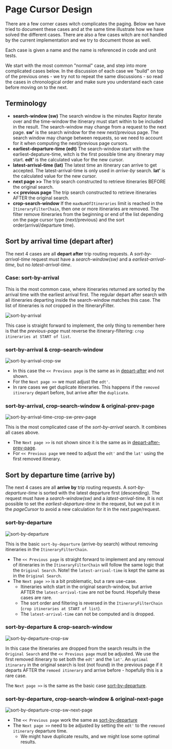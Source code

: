 # Page Cursor Design
There are a few corner cases witch complicates the paging. Below we have tried to document these 
cases and at the same time illustrate how we have solved the different cases. There are also a few 
cases witch are not handled by the current implementation and we try to document those as well. 

Each case is given a name and the name is referenced in code and unit tests.

We start with the most common "normal" case, and step into more complicated cases below. In the 
discussion of each case we "build" on top of the previous ones - we try not to repeat the same 
discussions - so read the cases in chronological order and make sure you understand each case 
before moving on to the next.

## Terminology

 - **search-window (sw)**  The search window is the minutes Raptor iterate over and the time-window 
   the itinerary must start within to be included in the result. The search-window may change from 
   a request to the next page.  **sw'** is the search window for the new next/previous page. The
   search window may change between requests, so we need to account for it when computing the 
   next/previous page cursors.
 - **earliest-departure-time (edt)**  The search-window start with the earliest-depature-time, witch
   is the first possible time any itinerary may start. **edt'** is the calculated value for the
   new cursor.
 - **latest-arrival-time (lat)**  The latest time an itinerary can arrive to get accepted. The 
   latest-arrival-time is only used in _arrive-by_ search. **lat'** is the calculated value for the
   new cursor.
 - **next page >>**  The trip search constructed to retrieve itineraries BEFORE the original search.
 - **<< previous page**  The trip search constructed to retrieve itineraries AFTER the original 
   search.
 - **crop-search-window** If the `maxNumOfItineraries` limit is reached in the 
   `ItineraryFilterChain`, then one or more itineraries are removed. The filter remove itineraries 
   from the beginning or end of the list depending on the page cursor type (next/previous) and the 
   sort order(arrival/departure time).
   

## Sort by arrival time (depart after) 

The next 4 cases are all **depart after** trip routing requests. A _sort-by-arrival-time_ request
must have a _search-window(sw)_ and a _earliest-arrival-time_, but no _latest-arrival-time_.


### Case: sort-by-arrival

This is the most common case, where itineraries returned are sorted by the arrival time with the 
earliest arrival first. The regular depart after search with all itineraries departing inside the 
search-window matches this case. The list of itineraries is _not_ cropped in the ItineraryFilter.

![sort-by-arrival](images/sort-by-arrival.svg)

This case is straight forward to implement, the only thing to remember here is that the 
_previous-page_ must reverse the itinerary-filtering: `crop itineraries at START of list`.

### sort-by-arrival & crop-search-window

![sort-by-arrival-crop-sw](images/sort-by-arrival-crop-sw.svg)

  - In this case the `<< Previous page` is the same as in [depart-after](#depart-after) and not 
    shown.
  - For the `Next page >>` we must adjust the `edt'`. 
  - In rare cases we get duplicate itineraries. This happens if the `removed itinerary` depart
    before, but arrive after the `duplicate`.


### sort-by-arrival, crop-search-window & original-prev-page

![sort-by-arrival-time-crop-sw-prev-page](images/sort-by-arrival-crop-sw-prev-page.svg)

This is the most complicated case of the _sort-by-arrival_ search. It combines all cases above.
  - The `Next page >>` is not shown since it is the same as in
    [depart-after-prev-page](#depart-after-prev-page).
  - For `<< Previous page` we need to adjust the `edt'` and the `lat'` using the first removed 
    itinerary.


## Sort by departure time (arrive by)

The next 4 cases are all **arrive by** trip routing requests. A _sort-by-departure-time_ is sorted 
with the latest departure first (descending). The request must have a _search-window(sw)_ and 
a _latest-arrival-time_. It is not possible to set the _earliest-departure-time_ in the request, 
but we put it in the _pageCursor_ to avoid a new calculation for it in the next page/request.

### sort-by-departure

![sort-by-departure](images/sort-by-departure.svg)

This is the basic `sort-by-departure` (arrive-by search) without removing itineraries in the
`ItineraryFilterChain`.

  - The `<< Previous page` is straight forward to implement and any removal of itineraries in the 
    `ItineraryFilterChain` will follow the same logic that the `Original Search`. Note! the 
    `latest-arrival-time` is kept the same as in the `Original Search`.
  - The `Next page >>` is a bit problematic, but a rare use-case. 
    - Itineraries witch start in the original search-window, but arrive AFTER the
      `latest-arrival-time` are not be found. Hopefully these cases are rare.
    - The sort order and filtering is reversed in the `ItineraryFilterChain` 
      (`crop itineraries at START of list`).
    - The `latest-arrival-time` can not be computed and is dropped.


### sort-by-departure & crop-search-window

![sort-by-departure-crop-sw](images/sort-by-departure-crop-sw.svg)

In this case the itineraries are dropped from the search results in the `Original Search` and the
`<< Previous page` must be adjusted. We use the first removed itinerary to set both the `edt'` and
the `lat'`. An `optimal itinarary` in the original search is lost (not found) in the previous page
if it departs AFTER the `remoed itinerary` and arrive before - hopefully this is a rare case.

The `Next page >>` is the same as the basic case [sort-by-departure](#sort-by-departure).


### sort-by-departure, crop-search-window & original-next-page

![sort-by-departure-crop-sw-next-page](images/sort-by-departure-crop-sw-next-page.svg)

  - The `<< Previous page` work the same as [sort-by-departure](#sort-by-departure)
  - The `Next page >>` need to be adjusted by setting the `edt'` to the `removed itinerary` 
    departure time. 
    - We might have duplicate results, and we might lose some optimal results.
